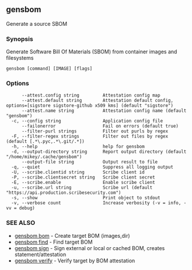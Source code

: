 ## gensbom

Generate a source SBOM

### Synopsis

Generate Software Bill Of Materials (SBOM) from container images and filesystems

```
gensbom [command] [IMAGE] [flags]
```

### Options

```
      --attest.config string         Attestation config map
      --attest.default string        Attestation default config, options=[sigstore sigstore-github x509 kms] (default "sigstore")
      --attest.name string           Attestation config name (default "gensbom")
  -c, --config string                Application config file
      --failonerror                  Fail on errors (default true)
      --filter-purl strings          Filter out purls by regex
  -F, --filter-regex strings         Filter out files by regex (default [.*\.pyc,.*\.git/.*])
  -h, --help                         help for gensbom
  -d, --output-directory string      Report output directory (default "/home/mikey/.cache/gensbom")
      --output-file string           Output result to file
  -q, --quiet                        Suppress all logging output
  -U, --scribe.clientid string       Scribe client id
  -P, --scribe.clientsecret string   Scribe client secret
  -E, --scribe.enable                Enable scribe client
  -u, --scribe.url string            Scribe url (default "https://api.production.scribesecurity.com")
  -s, --show                         Print object to stdout
  -v, --verbose count                Increase verbosity (-v = info, -vv = debug)
```

### SEE ALSO

* [gensbom bom](gensbom_bom.md)	 - Create target BOM (images,dir)
* [gensbom find](gensbom_find.md)	 - Find target BOM
* [gensbom sign](gensbom_sign.md)	 - Sign external or local or cached BOM, creates statement/attestation
* [gensbom verify](gensbom_verify.md)	 - Verify target by BOM attestation

